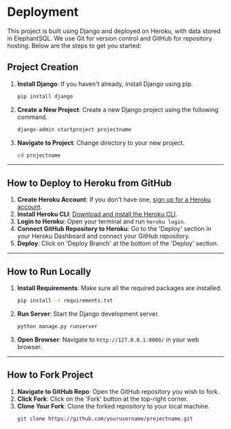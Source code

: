 # Deployment 

This project is built using Django and deployed on Heroku, with data stored in ElephantSQL. We use Git for version control and GitHub for repository hosting. Below are the steps to get you started:

## Project Creation

1. **Install Django**: If you haven't already, install Django using pip.
    ```bash
    pip install django
    ```
2. **Create a New Project**: Create a new Django project using the following command.
    ```bash
    django-admin startproject projectname
    ```
3. **Navigate to Project**: Change directory to your new project.
    ```bash
    cd projectname
    ```

---

## How to Deploy to Heroku from GitHub

1. **Create Heroku Account**: If you don't have one, [sign up for a Heroku account](https://www.heroku.com/).
2. **Install Heroku CLI**: [Download and install the Heroku CLI](https://devcenter.heroku.com/articles/heroku-cli).
3. **Login to Heroku**: Open your terminal and run `heroku login`.
4. **Connect GitHub Repository to Heroku**: Go to the 'Deploy' section in your Heroku Dashboard and connect your GitHub repository.
5. **Deploy**: Click on 'Deploy Branch' at the bottom of the 'Deploy' section.

---

## How to Run Locally

1. **Install Requirements**: Make sure all the required packages are installed.
    ```bash
    pip install -r requirements.txt
    ```
2. **Run Server**: Start the Django development server.
    ```bash
    python manage.py runserver
    ```
3. **Open Browser**: Navigate to `http://127.0.0.1:8000/` in your web browser.

---

## How to Fork Project

1. **Navigate to GitHub Repo**: Open the GitHub repository you wish to fork.
2. **Click Fork**: Click on the 'Fork' button at the top-right corner.
3. **Clone Your Fork**: Clone the forked repository to your local machine.
    ```bash
    git clone https://github.com/yourusername/projectname.git
    ```